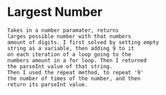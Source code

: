 # Largest Number
	Takes in a number paramater, returns
	larges possible number with that numbers
	amount of digits. I first solved by setting empty
	string as a variable, then adding 9 to it
	on each iteration of a loop going to the
	numbers amount in a for loop. Then I returned
	the parseInt value of that string.
	Then I used the repeat method, to repeat '9'
	the number of times of the number, and then 
	return its parseInt value.